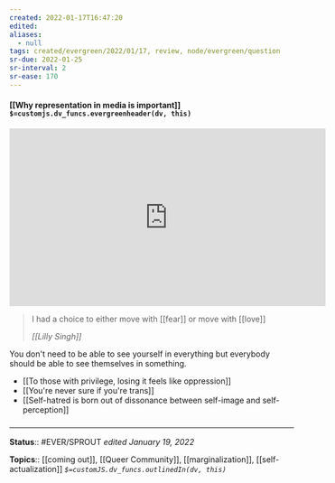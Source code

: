 ```yaml
---
created: 2022-01-17T16:47:20 
edited: 
aliases:
  - null
tags: created/evergreen/2022/01/17, review, node/evergreen/question 
sr-due: 2022-01-25
sr-interval: 2
sr-ease: 170
---
```


#### [[Why representation in media is important]] `$=customjs.dv_funcs.evergreenheader(dv, this)`

<iframe width="560" height="315" src="https://www.youtube.com/embed/UZSwDZ72Lp8?start=2820" title="YouTube video player" frameborder="0" allow="accelerometer; autoplay; clipboard-write; encrypted-media; gyroscope; picture-in-picture" allowfullscreen></iframe>

> I had a choice to either move with [[fear]] or move with [[love]]
>
> <cite>[[Lilly Singh]]</cite>

You don't need to be able to see yourself in everything but everybody should be able to see themselves in something.

- [[To those with privilege, losing it feels like oppression]]
- [[You're never sure if you're trans]]
- [[Self-hatred is born out of dissonance between self-image and self-perception]]

### <hr class="footnote"/>

**Status**:: #EVER/SPROUT
*edited January 19, 2022*

**Topics**:: [[coming out]], [[Queer Community]], [[marginalization]], [[self-actualization]]
*`$=customJS.dv_funcs.outlinedIn(dv, this)`*
